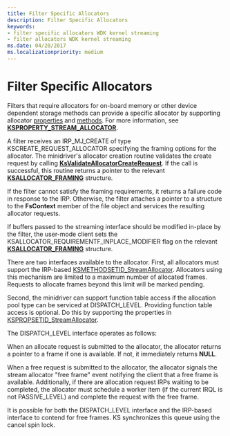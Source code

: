 ```yaml
---
title: Filter Specific Allocators
description: Filter Specific Allocators
keywords:
- filter specific allocators WDK kernel streaming
- filter allocators WDK kernel streaming
ms.date: 04/20/2017
ms.localizationpriority: medium
---
```


# Filter Specific Allocators





Filters that require allocators for on-board memory or other device dependent storage methods can provide a specific allocator by supporting allocator [properties](./kspropsetid-streamallocator.md) and [methods](./ksmethodsetid-streamallocator.md). For more information, see [**KSPROPERTY\_STREAM\_ALLOCATOR**](./ksproperty-stream-allocator.md).

A filter receives an IRP\_MJ\_CREATE of type KSCREATE\_REQUEST\_ALLOCATOR specifying the framing options for the allocator. The minidriver's allocator creation routine validates the create request by calling [**KsValidateAllocatorCreateRequest**](/windows-hardware/drivers/ddi/ks/nf-ks-ksvalidateallocatorcreaterequest). If the call is successful, this routine returns a pointer to the relevant [**KSALLOCATOR\_FRAMING**](/windows-hardware/drivers/ddi/ks/ns-ks-ksallocator_framing) structure.

If the filter cannot satisfy the framing requirements, it returns a failure code in response to the IRP. Otherwise, the filter attaches a pointer to a structure to the **FsContext** member of the file object and services the resulting allocator requests.

If buffers passed to the streaming interface should be modified in-place by the filter, the user-mode client sets the KSALLOCATOR\_REQUIREMENTF\_INPLACE\_MODIFIER flag on the relevant [**KSALLOCATOR\_FRAMING**](/windows-hardware/drivers/ddi/ks/ns-ks-ksallocator_framing) structure.

There are two interfaces available to the allocator. First, all allocators must support the IRP-based [KSMETHODSETID\_StreamAllocator](./ksmethodsetid-streamallocator.md). Allocators using this mechanism are limited to a maximum number of allocated frames. Requests to allocate frames beyond this limit will be marked pending.

Second, the minidriver can support function table access if the allocation pool type can be serviced at DISPATCH\_LEVEL. Providing function table access is optional. Do this by supporting the properties in [KSPROPSETID\_StreamAllocator](./kspropsetid-streamallocator.md).

The DISPATCH\_LEVEL interface operates as follows:

When an allocate request is submitted to the allocator, the allocator returns a pointer to a frame if one is available. If not, it immediately returns **NULL**.

When a free request is submitted to the allocator, the allocator signals the stream allocator "free frame" event notifying the client that a free frame is available. Additionally, if there are allocation request IRPs waiting to be completed, the allocator must schedule a worker item (if the current IRQL is not PASSIVE\_LEVEL) and complete the request with the free frame.

It is possible for both the DISPATCH\_LEVEL interface and the IRP-based interface to contend for free frames. KS synchronizes this queue using the cancel spin lock.

 

